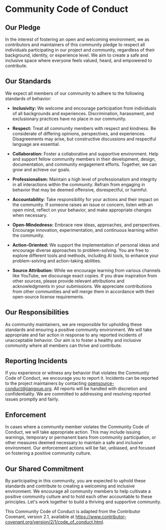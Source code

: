 # Community Code of Conduct

## Our Pledge
In the interest of fostering an open and welcoming environment, we as contributors and maintainers of this community pledge to respect all individuals participating in our project and community, regardless of their background, identity, or experience level. We aim to create a safe and inclusive space where everyone feels valued, heard, and empowered to contribute.

## Our Standards
We expect all members of our community to adhere to the following standards of behavior:

- **Inclusivity:** We welcome and encourage participation from individuals of all backgrounds and experiences. Discrimination, harassment, and exclusionary practices have no place in our community.

- **Respect:** Treat all community members with respect and kindness. Be considerate of differing opinions, perspectives, and experiences. Disagreements may arise, but constructive discussions and respectful language are essential.

- **Collaboration:** Foster a collaborative and supportive environment. Help and support fellow community members in their development, design, documentation, and community engagement efforts. Together, we can grow and achieve our goals.

- **Professionalism:** Maintain a high level of professionalism and integrity in all interactions within the community. Refrain from engaging in behavior that may be deemed offensive, disrespectful, or harmful.

- **Accountability:** Take responsibility for your actions and their impact on the community. If someone raises an issue or concern, listen with an open mind, reflect on your behavior, and make appropriate changes when necessary.

- **Open-Mindedness:** Embrace new ideas, approaches, and perspectives. Encourage innovation, experimentation, and continuous learning within the community.

- **Action-Oriented:** We support the implementation of personal ideas and encourage diverse approaches to problem-solving. You are free to explore different tools and methods, including AI tools, to enhance your problem-solving and action-taking abilities.

- **Source Attribution:** While we encourage learning from various channels like YouTube, we discourage exact copies. If you draw inspiration from other sources, please provide relevant attributions and acknowledgments in your submissions. We appreciate contributions from other communities and will merge them in accordance with their open-source license requirements.

## Our Responsibilities
As community maintainers, we are responsible for upholding these standards and ensuring a positive community environment. We will take appropriate and fair action in response to any reported incidents of unacceptable behavior. Our aim is to foster a healthy and inclusive community where all members can thrive and contribute.

## Reporting Incidents
If you experience or witness any behavior that violates the Community Code of Conduct, we encourage you to report it. Incidents can be reported to the project maintainers by contacting opensource-conduct@jiangxue.org. All reports will be handled with discretion and confidentiality. We are committed to addressing and resolving reported issues promptly and fairly.

## Enforcement
In cases where a community member violates the Community Code of Conduct, we will take appropriate action. This may include issuing warnings, temporary or permanent bans from community participation, or other measures deemed necessary to maintain a safe and inclusive environment. Our enforcement actions will be fair, unbiased, and focused on fostering a positive community culture.

## Our Shared Commitment
By participating in this community, you are expected to uphold these standards and contribute to creating a welcoming and inclusive environment. We encourage all community members to help cultivate a positive community culture and to hold each other accountable to these principles. Let's work together to build a thriving and supportive community.

This Community Code of Conduct is adapted from the Contributor Covenant, version 2.1, available at https://www.contributor-covenant.org/version/2/1/code_of_conduct.html.
